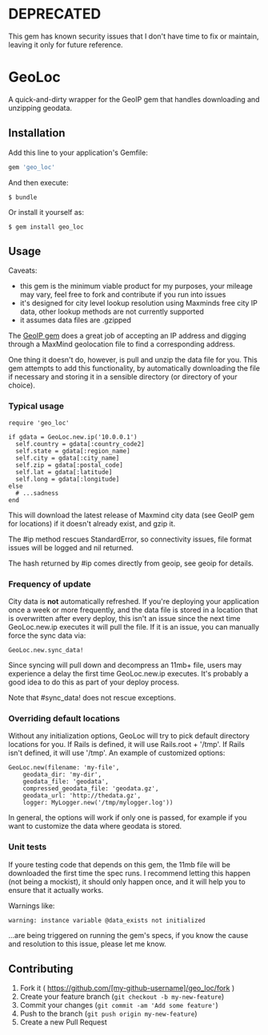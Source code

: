 # DEPRECATED

This gem has known security issues that I don't have time to fix or maintain, leaving it only for future reference.

# GeoLoc

A quick-and-dirty wrapper for the GeoIP gem that handles downloading and unzipping geodata.

## Installation

Add this line to your application's Gemfile:

```ruby
gem 'geo_loc'
```

And then execute:

    $ bundle

Or install it yourself as:

    $ gem install geo_loc

## Usage

Caveats:

- this gem is the minimum viable product for my purposes, your mileage may vary, feel free to fork and contribute if you run into issues
- it's designed for city level lookup resolution using Maxminds free city IP data, other lookup methods are not currently supported
- it assumes data files are .gzipped

The [GeoIP gem](https://github.com/cjheath/geoip) does a great job of accepting an IP address and digging through a MaxMind geolocation file to find a corresponding address.

One thing it doesn't do, however, is pull and unzip the data file for you.  This gem attempts to add this functionality, by automatically downloading the file if necessary and storing it in a sensible directory (or directory of your choice).

### Typical usage

    require 'geo_loc'

    if gdata = GeoLoc.new.ip('10.0.0.1')
      self.country = gdata[:country_code2]
      self.state = gdata[:region_name]
      self.city = gdata[:city_name]
      self.zip = gdata[:postal_code]
      self.lat = gdata[:latitude]
      self.long = gdata[:longitude]
    else
      # ...sadness
    end

This will download the latest release of Maxmind city data (see GeoIP gem for locations) if it doesn't already exist, and gzip it.

The #ip method rescues StandardError, so connectivity issues, file format issues will be logged and nil returned.

The hash returned by #ip comes directly from geoip, see geoip for details.

### Frequency of update

City data is **not** automatically refreshed.  If you're deploying your application once a week or more frequently, and the data file is stored in a location that is overwritten after every deploy, this isn't an issue since the next time GeoLoc.new.ip executes it will pull the file.  If it is an issue, you can manually force the sync data via:

	GeoLoc.new.sync_data!

Since syncing will pull down and decompress an 11mb+ file, users may experience a delay the first time GeoLoc.new.ip executes.  It's probably a good idea to do this as part of your deploy process.

Note that #sync_data! does not rescue exceptions.

### Overriding default locations

Without any initialization options, GeoLoc will try to pick default directory locations for you.  If Rails is defined, it will use Rails.root + '/tmp'.  If Rails isn't defined, it will use '/tmp'.  An example of customized options:

	GeoLoc.new(filename: 'my-file', 
		geodata_dir: 'my-dir', 
		geodata_file: 'geodata', 
		compressed_geodata_file: 'geodata.gz', 
		geodata_url: 'http://thedata.gz', 
		logger: MyLogger.new('/tmp/mylogger.log'))

In general, the options will work if only one is passed, for example if you want to customize the data where geodata is stored.

### Unit tests

If youre testing code that depends on this gem, the 11mb file will be downloaded the first time the spec runs.  I recommend letting this happen (not being a mockist), it should only happen once, and it will help you to ensure that it actually works.

Warnings like:

	warning: instance variable @data_exists not initialized

...are being triggered on running the gem's specs, if you know the cause and resolution to this issue, please let me know.

## Contributing

1. Fork it ( https://github.com/[my-github-username]/geo_loc/fork )
2. Create your feature branch (`git checkout -b my-new-feature`)
3. Commit your changes (`git commit -am 'Add some feature'`)
4. Push to the branch (`git push origin my-new-feature`)
5. Create a new Pull Request
